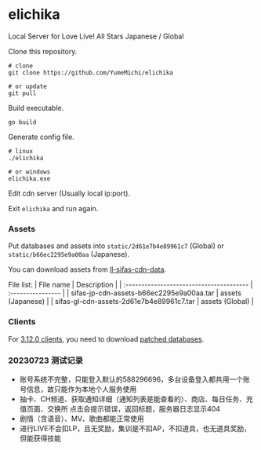 # elichika

Local Server for Love Live! All Stars Japanese / Global

Clone this repository.
```
# clone
git clone https://github.com/YumeMichi/elichika

# or update
git pull
```

Build executable.
```
go build
```

Generate config file.
```
# linux
./elichika

# or windows
elichika.exe
```

Edit cdn server (Usually local ip:port).

Exit `elichika` and run again.

### Assets

Put databases and assets into `static/2d61e7b4e89961c7` (Global) or `static/b66ec2295e9a00aa` (Japanese).

You can download assets from [ll-sifas-cdn-data](https://archive.org/download/ll-sifas-cdn-data).

File list:
| File name                                | Description       |
| :--------------------------------------- | :---------------- |
| sifas-jp-cdn-assets-b66ec2295e9a00aa.tar | assets (Japanese) |
| sifas-gl-cdn-assets-2d61e7b4e89961c7.tar | assets (Global)   |

### Clients
For [3.12.0 clients](https://mega.nz/folder/gwJizZjS#v_fSOadf9yrb_eaOze2r7Q), you need to download [patched databases](https://mega.nz/folder/gwJizZjS#v_fSOadf9yrb_eaOze2r7Q).

### 20230723 测试记录
- 账号系统不完整，只能登入默认的588296696，多台设备登入都共用一个账号信息，故只能作为本地个人服务使用
- 抽卡、CH频道、获取通知详细（通知列表是能查看的）、商店、每日任务、充值页面、交换所 点击会提示错误，返回标题，服务器日志显示404
- 剧情（含语音）、MV、歌曲都能正常使用
- 进行LIVE不会扣LP，且无奖励，集训是不扣AP，不扣道具，也无道具奖励，但能获得技能
